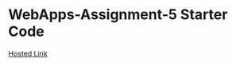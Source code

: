 # WebApps-Assignment-5 Starter Code
<a href="https://44-563-web-apps-s22.github.io/webapps-s22-assignment-5-Madhuri221998/"> Hosted Link</a>